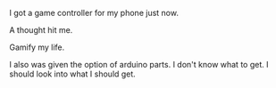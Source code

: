 I got a game controller for my phone just now.

A thought hit me.

Gamify my life.

I also was given the option of arduino parts.
I don't know what to get.
I should look into what I should get.